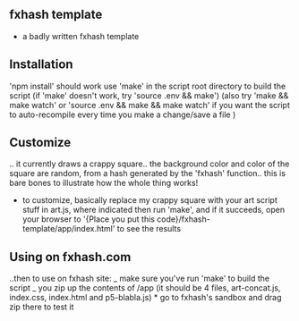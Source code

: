 ## fxhash template

- a badly written fxhash template

## Installation

'npm install' should work
use 'make' in the script root directory to build the script
(if 'make' doesn't work, try 'source .env && make')
(also try 'make && make watch' or 'source .env && make && make watch' if you want the script to auto-recompile every time you make a change/save a file )

## Customize

.. it currently draws a crappy square.. the background color and color of the square are random, from a hash generated by the 'fxhash' function.. this is bare bones
to illustrate how the whole thing works!

- to customize, basically replace my crappy square with your art script stuff in art.js, where indicated
  then run 'make', and if it succeeds, open your browser to '{Place you put this code}/fxhash-template/app/index.html' to see the results

## Using on fxhash.com

..then to use on fxhash site:
_ make sure you've run 'make' to build the script
_ you zip up the contents of /app (it should be 4 files, art-concat.js, index.css, index.html and p5-blabla.js) \* go to fxhash's sandbox and drag zip there to test it
